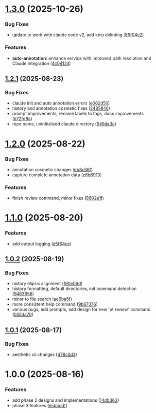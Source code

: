 # [1.3.0](https://github.com/apowers313/pupt/compare/v1.2.1...v1.3.0) (2025-10-26)


### Bug Fixes

* update to work with claude code v2, add knip delinting ([85f04e2](https://github.com/apowers313/pupt/commit/85f04e2afa9ec054837e41c4100458fb707008c9))


### Features

* **auto-annotation:** enhance service with improved path resolution and Claude integration ([4c04124](https://github.com/apowers313/pupt/commit/4c04124885bf2d84610b21e9a9d6f600354ec77f))

## [1.2.1](https://github.com/apowers313/pupt/compare/v1.2.0...v1.2.1) (2025-08-23)


### Bug Fixes

* claude init and auto annotation errors ([e062d50](https://github.com/apowers313/pupt/commit/e062d50f5955bd7584c4852d57b9dc7d2e5897f1))
* history and annotation cosmetic fixes ([2485846](https://github.com/apowers313/pupt/commit/24858465f1ae93b36fdfa5652534f2e7dc9d571d))
* prompt improvements, rename labels to tags, docs improvements ([d72fd8a](https://github.com/apowers313/pupt/commit/d72fd8a73b3ab51fc1f763db17d4fa97a34356fe))
* repo name, uninitialized claude directory ([549da3c](https://github.com/apowers313/pupt/commit/549da3cdbe2a1f1620e95ef7ec20804d47aed2a2))

# [1.2.0](https://github.com/apowers313/pupt/compare/v1.1.0...v1.2.0) (2025-08-22)


### Bug Fixes

* annotation cosmetic changes ([eb8c66f](https://github.com/apowers313/pupt/commit/eb8c66fac876c88514d5f8fb756afd96c0d70858))
* capture complete annotation data ([e6b6910](https://github.com/apowers313/pupt/commit/e6b6910f673d1cac0e3395edf48632cfe842e76b))


### Features

* finish review command, minor fixes ([8602e1f](https://github.com/apowers313/pupt/commit/8602e1f8188853587049d57d98077bdcbdfc13e7))

# [1.1.0](https://github.com/apowers313/pupt/compare/v1.0.2...v1.1.0) (2025-08-20)


### Features

* add output logging ([e5f64ce](https://github.com/apowers313/pupt/commit/e5f64ce547039e6684070d848b243ce84f6da18d))

## [1.0.2](https://github.com/apowers313/pupt/compare/v1.0.1...v1.0.2) (2025-08-19)


### Bug Fixes

* history elipsis alignment ([f90e06d](https://github.com/apowers313/pupt/commit/f90e06d739bdbc1d328c8e729bec79f1c42f16c0))
* history formatting, default directories, init command detection ([9483658](https://github.com/apowers313/pupt/commit/9483658245c5714d55b7f3ecd5f14875f05a6756))
* minor to file search ([ae6ba6f](https://github.com/apowers313/pupt/commit/ae6ba6fa21747f25408b184bd2505b28a62f673e))
* more consistent help command ([9b67376](https://github.com/apowers313/pupt/commit/9b6737606d0c23bcd07987890885104652a163b4))
* various bugs, add prompts, add design for new 'pt review' command ([0553a70](https://github.com/apowers313/pupt/commit/0553a704f07ecbb26d8e5106b0f741e822fde737))

## [1.0.1](https://github.com/apowers313/pupt/compare/v1.0.0...v1.0.1) (2025-08-17)


### Bug Fixes

* aesthetic cli changes ([478c0d3](https://github.com/apowers313/pupt/commit/478c0d3e51b2f9a76e49b8d082c96dea1c6f1da4))

# 1.0.0 (2025-08-16)


### Features

* add phase 2 designs and implementations ([14db363](https://github.com/apowers313/pupt/commit/14db363baf8700040a454d7549afad99e71d47c4))
* phase 3 features ([e5b5ddf](https://github.com/apowers313/pupt/commit/e5b5ddfa7e0a509dfbcedd24f96c68f4de185f68))
